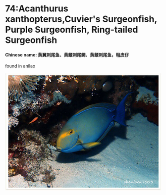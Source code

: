 # 74:Acanthurus xanthopterus,Cuvier's Surgeonfish, Purple Surgeonfish, Ring-tailed Surgeonfish

#### Chinese name: 黄翼刺尾鱼、黄鳍刺尾鲷、黄鳍刺尾鱼，粗皮仔

found in anilao 

![](../../.gitbook/assets/acanthurus-xanthopterus.jpg)

